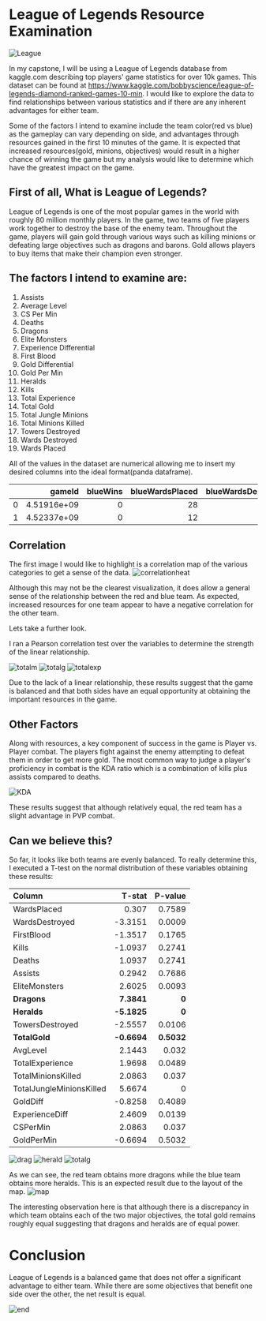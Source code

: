 # League of Legends Resource Examination
 
![League](images/League.jpg)

In my capstone, I will be using a League of Legends database from kaggle.com describing top players' game statistics for over 10k games.  This dataset can be found at https://www.kaggle.com/bobbyscience/league-of-legends-diamond-ranked-games-10-min.  I would like to explore the data to find relationships between various statistics and if there are any inherent advantages for either team.

Some of the factors I intend to examine include the team color(red vs blue) as the gameplay can vary depending on side, and advantages through resources gained in the first 10 minutes of the game.  It is expected that increased resources(gold, minions, objectives) would result in a higher chance of winning the game but my analysis would like to determine which have the greatest impact on the game.




## First of all, What is League of Legends?
League of Legends is one of the most popular games in the world with roughly 80 million monthly players. In the game, two teams of five players work together to destroy the base of the enemy team.  Throughout the game, players will gain gold through various ways such as killing minions or defeating large objectives such as dragons and barons.  Gold allows players to buy items that make their champion even stronger.

## The factors I intend to examine are:
1. Assists 
2. Average Level
3. CS Per Min
4. Deaths
5. Dragons
6. Elite Monsters
7. Experience Differential
8. First Blood
9. Gold Differential
10. Gold Per Min
11. Heralds
12. Kills
13. Total Experience
14. Total Gold
15. Total Jungle Minions
16. Total Minions Killed
17. Towers Destroyed
18. Wards Destroyed
19. Wards Placed


All of the values in the dataset are numerical allowing me to insert my desired columns into the ideal format(panda dataframe). 

|    |      gameId |   blueWins |   blueWardsPlaced |   blueWardsDestroyed |   blueFirstBlood |   blueKills |   blueDeaths |   blueAssists |   blueEliteMonsters |   blueDragons |   blueHeralds |   blueTowersDestroyed |   blueTotalGold |   blueAvgLevel |   blueTotalExperience |   blueTotalMinionsKilled |   blueTotalJungleMinionsKilled |   blueGoldDiff |   blueExperienceDiff |   blueCSPerMin |   blueGoldPerMin |   redWardsPlaced |   redWardsDestroyed |   redFirstBlood |   redKills |   redDeaths |   redAssists |   redEliteMonsters |   redDragons |   redHeralds |   redTowersDestroyed |   redTotalGold |   redAvgLevel |   redTotalExperience |   redTotalMinionsKilled |   redTotalJungleMinionsKilled |   redGoldDiff |   redExperienceDiff |   redCSPerMin |   redGoldPerMin |
|---:|------------:|-----------:|------------------:|---------------------:|-----------------:|------------:|-------------:|--------------:|--------------------:|--------------:|--------------:|----------------------:|----------------:|---------------:|----------------------:|-------------------------:|-------------------------------:|---------------:|---------------------:|---------------:|-----------------:|-----------------:|--------------------:|----------------:|-----------:|------------:|-------------:|-------------------:|-------------:|-------------:|---------------------:|---------------:|--------------:|---------------------:|------------------------:|------------------------------:|--------------:|--------------------:|--------------:|----------------:|
|  0 | 4.51916e+09 |          0 |                28 |                    2 |                1 |           9 |            6 |            11 |                   0 |             0 |             0 |                     0 |           17210 |            6.6 |                 17039 |                      195 |                             36 |            643 |                   -8 |           19.5 |           1721   |               15 |                   6 |               0 |          6 |           9 |            8 |                  0 |            0 |            0 |                    0 |          16567 |           6.8 |                17047 |                     197 |                            55 |          -643 |                   8 |          19.7 |          1656.7 |
|  1 | 4.52337e+09 |          0 |                12 |                    1 |                0 |           5 |            5 |             5 |                   0 |             0 |             0 |                     0 |           14712 |            6.6 |                 16265 |                      174 |                             43 |          -2908 |                -1173 |           17.4 |           1471.2 |               12 |                   1 |               1 |          5 |           5 |            2 |                  2 |            1 |            1 |                    1 |          17620 |           6.8 |                17438 |                     240 |                            52 |          2908 |                1173 |          24   |          1762   |



## Correlation
The first image I would like to highlight is a correlation map of the various categories to get a sense of the data.
![correlationheat](images/correlation.png)

Although this may not be the clearest visualization, it does allow a general sense of the relationship between the red and blue team.  As expected, increased resources for one team appear to have a negative correlation for the other team.

Lets take a further look.

I ran a Pearson correlation test over the variables to determine the strength of the linear relationship.

![totalm](images/Scatterplot_TotalMinionsKilled.png)
![totalg](images/Scatterplot_TotalGold.png)
![totalexp](images/Scatterplot_TotalExperience.png)

Due to the lack of a linear relationship, these results suggest that the game is balanced and that both sides have an equal opportunity at obtaining the important resources in the game.

## Other Factors
Along with resources, a key component of success in the game is Player vs. Player combat.  The players fight against the enemy attempting to defeat them in order to get more gold.  The most common way to judge a player's proficiency in combat is the KDA ratio which is a combination of kills plus assists compared to deaths.

![KDA](images/KDA_graph.png)

These results suggest that although relatively equal, the red team has a slight advantage in PVP combat.



## Can we believe this?
So far, it looks like both teams are evenly balanced.  To really determine this, I executed a T-test on the normal distribution of these variables obtaining these results:


|         Column                 |   T-stat |   P-value |
|:-------------------------|---------:|----------:|
| WardsPlaced              |   0.307  |    0.7589 |
| WardsDestroyed           |  -3.3151 |    0.0009 |
| FirstBlood               |  -1.3517 |    0.1765 |
| Kills                    |  -1.0937 |    0.2741 |
| Deaths                   |   1.0937 |    0.2741 |
| Assists                  |   0.2942 |    0.7686 |
| EliteMonsters            |   2.6025 |    0.0093 |
| **Dragons**                  |   **7.3841** |    **0**      |
| **Heralds**                  |  **-5.1825** |    **0**      |
| TowersDestroyed          |  -2.5557 |    0.0106 |
| **TotalGold**               |  **-0.6694** |    **0.5032** |
| AvgLevel                 |   2.1443 |    0.032  |
| TotalExperience          |   1.9698 |    0.0489 |
| TotalMinionsKilled       |   2.0863 |    0.037  |
| TotalJungleMinionsKilled |   5.6674 |    0      |
| GoldDiff                 |  -0.8258 |    0.4089 |
| ExperienceDiff           |   2.4609 |    0.0139 |
| CSPerMin                 |   2.0863 |    0.037  |
| GoldPerMin               |  -0.6694 |    0.5032 |

![drag](images/Normal_Dragons.png)
![herald](images/Normal_Heralds.png)
![totalg](images/Normal_TotalGold.png)

As we can see, the red team obtains more dragons while the blue team obtains more heralds.  This is an expected result due to the layout of the map.
![map](images/lolmap.png)

The interesting observation here is that although there is a discrepancy in which team obtains each of the two major objectives, the total gold remains roughly equal suggesting that dragons and heralds are of equal power.

# Conclusion
League of Legends is a balanced game that does not offer a significant advantage to either team.  While there are some objectives that benefit one side over the other, the net result is equal.

![end](images/league_end.jpeg)




